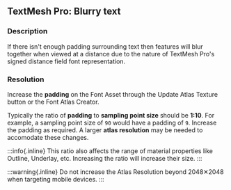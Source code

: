 ## TextMesh Pro: Blurry text
### Description
If there isn't enough padding surrounding text then features will blur together when viewed at a distance due to the nature of TextMesh Pro's signed distance field font representation.

### Resolution
Increase the **padding** on the Font Asset through the Update Atlas Texture button or the Font Atlas Creator.  

Typically the ratio of **padding** to **sampling point size** should be **1:10**. For example, a sampling point size of `90` would have a padding of `9`. Increase the padding as required. A larger **atlas resolution** may be needed to accomodate these changes.  

:::info{.inline}
This ratio also affects the range of material properties like Outline, Underlay, etc. Increasing the ratio will increase their size.
:::

:::warning{.inline}
Do not increase the Atlas Resolution beyond 2048✕2048 when targeting mobile devices.
:::